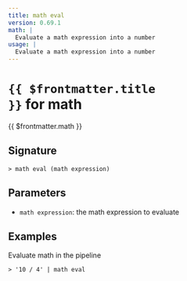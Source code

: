 ```yaml
---
title: math eval
version: 0.69.1
math: |
  Evaluate a math expression into a number
usage: |
  Evaluate a math expression into a number
---
```


# <code>{{ $frontmatter.title }}</code> for math

<div class='command-title'>{{ $frontmatter.math }}</div>

## Signature

```> math eval (math expression)```

## Parameters

 -  `math expression`: the math expression to evaluate

## Examples

Evaluate math in the pipeline
```shell
> '10 / 4' | math eval
```
